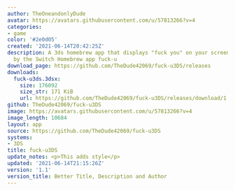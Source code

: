 ```yaml
---
author: TheOneandonlyDude
avatar: https://avatars.githubusercontent.com/u/57813266?v=4
categories:
- game
color: '#2e0d05'
created: '2021-06-14T20:42:25Z'
description: A 3ds homebrew app that displays "fuck you" on your screen, inspired
  by the Switch Homebrew app fuck-u
download_page: https://github.com/TheDude42069/fuck-u3DS/releases
downloads:
  fuck-u3ds.3dsx:
    size: 176092
    size_str: 171 KiB
    url: https://github.com/TheDude42069/fuck-u3DS/releases/download/1.1/fuck-u3ds.3dsx
github: TheDude42069/fuck-u3DS
image: https://avatars.githubusercontent.com/u/57813266?v=4
image_length: 10684
layout: app
source: https://github.com/TheDude42069/fuck-u3DS
systems:
- 3DS
title: fuck-u3DS
update_notes: <p>This adds style</p>
updated: '2021-06-14T21:15:26Z'
version: '1.1'
version_title: Better Title, Description and Author
---
```

